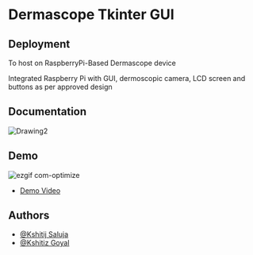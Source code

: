 
# Dermascope Tkinter GUI





## Deployment

To host on RaspberryPi-Based Dermascope device

Integrated Raspberry Pi with GUI, dermoscopic camera, LCD screen and buttons as per approved design

  
## Documentation

![Drawing2](https://user-images.githubusercontent.com/43859091/131083584-0dfe5a08-0f0b-4856-a8b9-5f2a92f34e43.jpg)


  
## Demo

![ezgif com-optimize](https://user-images.githubusercontent.com/43859091/131084047-70e733ab-7f45-4b33-b7eb-a98dcabde4ed.gif)

- [Demo Video](https://drive.google.com/file/d/1wD3_F7bnpxh2hldM-7_TB1_BuMB8kY5v/view?usp=sharing)

  
## Authors

- [@Kshitij Saluja](https://github.com/Kshitij-Saluja)
- [@Kshitiz Goyal](https://github.com/kshitizgoyal5)

  
